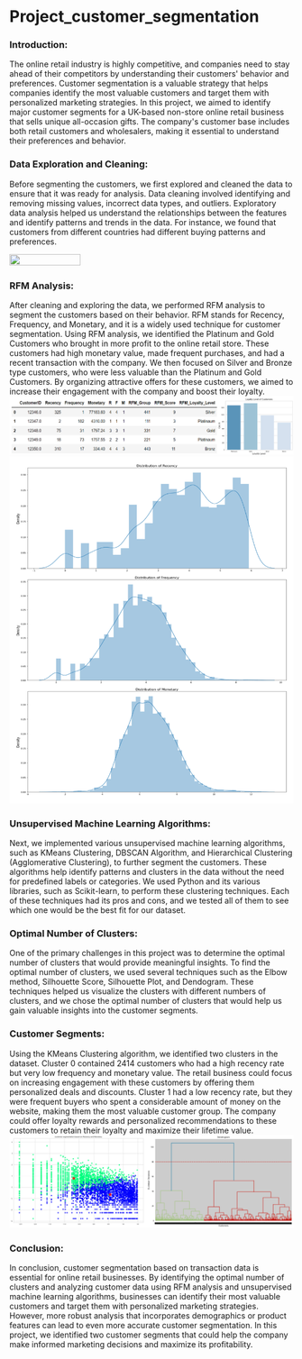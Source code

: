 # Project_customer_segmentation
### Introduction:
The online retail industry is highly competitive, and companies need to stay ahead of their competitors by understanding their customers' behavior and preferences. Customer segmentation is a valuable strategy that helps companies identify the most valuable customers and target them with personalized marketing strategies. In this project, we aimed to identify major customer segments for a UK-based non-store online retail business that sells unique all-occasion gifts. The company's customer base includes both retail customers and wholesalers, making it essential to understand their preferences and behavior.

### Data Exploration and Cleaning:
Before segmenting the customers, we first explored and cleaned the data to ensure that it was ready for analysis. Data cleaning involved identifying and removing missing values, incorrect data types, and outliers. Exploratory data analysis helped us understand the relationships between the features and identify patterns and trends in the data. For instance, we found that customers from different countries had different buying patterns and preferences.

<img src="[https://i.imgur.com/ZWnhY9T.png](https://github.com/rajashriekatpure/Project_customer_segmentation-/blob/main/Combine.jpg)" width=50% height=50%>

### RFM Analysis:
After cleaning and exploring the data, we performed RFM analysis to segment the customers based on their behavior. RFM stands for Recency, Frequency, and Monetary, and it is a widely used technique for customer segmentation. Using RFM analysis, we identified the Platinum and Gold Customers who brought in more profit to the online retail store. These customers had high monetary value, made frequent purchases, and had a recent transaction with the company. We then focused on Silver and Bronze type customers, who were less valuable than the Platinum and Gold Customers. By organizing attractive offers for these customers, we aimed to increase their engagement with the company and boost their loyalty.
![alt text](https://github.com/rajashriekatpure/Project_customer_segmentation-/blob/main/RFM.jpg)
![alt text](https://github.com/rajashriekatpure/Project_customer_segmentation-/blob/main/Distribution.jpg)
### Unsupervised Machine Learning Algorithms:
Next, we implemented various unsupervised machine learning algorithms, such as KMeans Clustering, DBSCAN Algorithm, and Hierarchical Clustering (Agglomerative Clustering), to further segment the customers. These algorithms help identify patterns and clusters in the data without the need for predefined labels or categories. We used Python and its various libraries, such as Scikit-learn, to perform these clustering techniques. Each of these techniques had its pros and cons, and we tested all of them to see which one would be the best fit for our dataset.

### Optimal Number of Clusters:
One of the primary challenges in this project was to determine the optimal number of clusters that would provide meaningful insights. To find the optimal number of clusters, we used several techniques such as the Elbow method, Silhouette Score, Silhouette Plot, and Dendogram. These techniques helped us visualize the clusters with different numbers of clusters, and we chose the optimal number of clusters that would help us gain valuable insights into the customer segments.

### Customer Segments:
Using the KMeans Clustering algorithm, we identified two clusters in the dataset. Cluster 0 contained 2414 customers who had a high recency rate but very low frequency and monetary value. The retail business could focus on increasing engagement with these customers by offering them personalized deals and discounts. Cluster 1 had a low recency rate, but they were frequent buyers who spent a considerable amount of money on the website, making them the most valuable customer group. The company could offer loyalty rewards and personalized recommendations to these customers to retain their loyalty and maximize their lifetime value.
![alt text](https://github.com/rajashriekatpure/Project_customer_segmentation-/blob/main/k.jpg)
### Conclusion:
In conclusion, customer segmentation based on transaction data is essential for online retail businesses. By identifying the optimal number of clusters and analyzing customer data using RFM analysis and unsupervised machine learning algorithms, businesses can identify their most valuable customers and target them with personalized marketing strategies. However, more robust analysis that incorporates demographics or product features can lead to even more accurate customer segmentation. In this project, we identified two customer segments that could help the company make informed marketing decisions and maximize its profitability.
